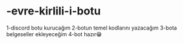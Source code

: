 # -evre-kirlili-i-botu 

1-discord botu kurucağım
2-botun temel kodlarını yazacağım 
3-bota belgeseller ekleyeceğim 
4-bot hazır😁
